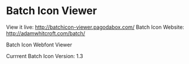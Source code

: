 Batch Icon Viewer
=================

View it live: http://batchicon-viewer.pagodabox.com/
Batch Icon Website: http://adamwhitcroft.com/batch/

Batch Icon Webfont Viewer

Currrent Batch Icon Version: 1.3

